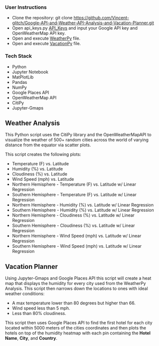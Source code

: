 ### User Instructions
* Clone the repository: git clone https://github.com/Vincent-glitch/Google-API-and-Weather-API-Analysis-and-Vacation-Planner.git
* Open api_keys.py [API_Keys](notebooks/api_keys.py) and input your Google API key and OpenWeatherMap API key.
* Open and execute [WeatherPy](notebooks/WeatherPy.ipynb) file.
* Open and execute [VacationPy](notebooks/VacationPy.ipynb) file.

### Tech Stack
* Python
* Jupyter Notebook
* MatPlotLib
* Pandas
* NumPy
* Google Places API
* OpenWeatherMap API 
* CitiPy 
* Jupyter-Gmaps

## Weather Analysis

This Python script uses  the CitiPy library and the OpenWeatherMapAPI to visualize the weather of 500+ random cities across the world of varying distance from the equator via scatter plots. 

This script creates the following plots:
* Temperature (F) vs. Latitude
* Humidity (%) vs. Latitude
* Cloudiness (%) vs. Latitude
* Wind Speed (mph) vs. Latitude
* Northern Hemisphere - Temperature (F) vs. Latitude w/ Linear Regression
* Southern Hemisphere - Temperature (F) vs. Latitude w/ Linear Regression
* Northern Hemisphere - Humidity (%) vs. Latitude w/ Linear Regression
* Southern Hemisphere - Humidity (%) vs. Latitude w/ Linear Regression
* Northern Hemisphere - Cloudiness (%) vs. Latitude w/ Linear Regression
* Southern Hemisphere - Cloudiness (%) vs. Latitude w/ Linear Regression
* Northern Hemisphere - Wind Speed (mph) vs. Latitude w/ Linear Regression
* Southern Hemisphere - Wind Speed (mph) vs. Latitude w/ Linear Regression

## Vacation Planner

Using  Jupyter-Gmaps and Google Places API this script will create a heat map that displays the humidity for every city used from the WeatherPy Analysis. This script then narrows down the locations to ones with ideal weather conditions:
* A max temperature lower than 80 degrees but higher than 66.
* Wind speed less than 5 mph.
* Less than 80% cloudiness.

This script then uses Google Places API to find the first hotel for each city located within 5000 meters of the cities coordinates and then plots the hotels on top of the humidity heatmap with each pin containing the **Hotel Name**, **City**, and **Country**.
